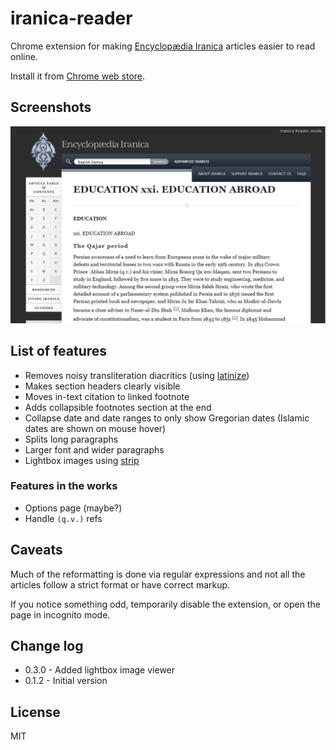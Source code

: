 # iranica-reader
Chrome extension for making [Encyclopædia Iranica](http://www.iranicaonline.org/) articles easier to read online.


Install it from [Chrome web store](https://chrome.google.com/webstore/detail/iranica-reader/cicchdojpmpeipimmafllabaedlopopm).

## Screenshots

![sample article](./web-store/images/iranica-sample-article-1.png)[]()

## List of features

* Removes noisy transliteration diacritics (using [latinize](https://github.com/dundalek/latinize))
* Makes section headers clearly visible
* Moves in-text citation to linked footnote
* Adds collapsible footnotes section at the end
* Collapse date and date ranges to only show Gregorian dates (Islamic dates are shown on mouse hover)
* Splits long paragraphs
* Larger font and wider paragraphs
* Lightbox images using [strip](http://www.stripjs.com/)

### Features in the works
* Options page (maybe?)
* Handle `(q.v.)` refs

## Caveats

Much of the reformatting is done via regular expressions and not all the articles follow a strict format or have correct markup.  

If you notice something odd, temporarily disable the extension, or open the page in incognito mode.

## Change log

- 0.3.0 - Added lightbox image viewer
- 0.1.2 - Initial version


## License

MIT
